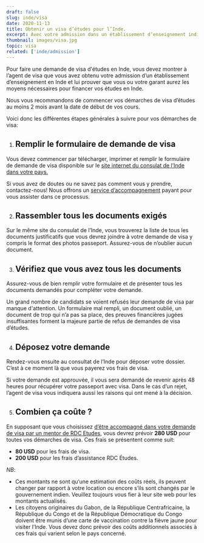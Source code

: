 ```yaml
---
draft: false
slug: inde/visa
date: 2020-11-13
title: Obtenir un visa d’études pour l’Inde.
excerpt: Avec votre admission dans un établissement d‘enseignement indien en main, vous devez maintenant faire une demande de visa au consulat de l’Inde dans votre pays. Ce guide vous donne les informations nécessaires et vous explique les différentes étapes à suivre pour obtenir le visa d‘études pour l’Inde.  
thumbnail: images/visa.jpg
topic: visa
related: ['inde/admission']
---
```


Pour faire une demande de visa d'études en Inde, vous devez montrer à l’agent de visa que vous avez obtenu votre admission d’un établissement d’enseignement en Inde et lui prouver que vous ou votre garant aurez les moyens nécessaires pour financer vos études en Inde.

Nous vous recommandons de commencer vos démarches de visa d’études au moins 2 mois avant la date de début de vos cours.

Voici donc les différentes étapes générales à suivre pour vos démarches de visa:

1. ## Remplir le formulaire de demande de visa

Vous devez commencer par télécharger, imprimer et remplir le formulaire de demande de visa disponible sur le <a href="https://eoi.gov.in/" target="_blank" rel="noopener noreferrer">site internet du consulat de l’Inde dans votre pays.</a>

Si vous avez de doutes ou ne savez pas comment vous y prendre, contactez-nous! Nous offrons un [service d’accompagnement](/accompagnement) payant pour vous assister dans ce processus.

2. ## Rassembler tous les documents exigés

Sur le même site du consulat de l’Inde, vous trouverez la liste de tous les documents justificatifs que vous devrez joindre à votre demande de visa y compris le format des photos passeport. Assurez-vous de n’oublier aucun document.

3. ## Vérifiez que vous avez tous les documents

Assurez-vous de bien remplir votre formulaire et de présenter tous les documents demandés pour compléter votre demande.

Un grand nombre de candidats se voient refusés leur demande de visa par manque d'attention.
Un formulaire mal rempli, un document oublié, un document de trop qui n’a pas sa place, des preuves financières jugées insuffisantes forment la majeure partie de refus de demandes de visa d’études.

4. ## Déposez votre demande

Rendez-vous ensuite au consultat de l’Inde pour déposer votre dossier. C’est à ce moment là que vous payerez vos frais de visa.

Si votre demande est approuvée, il vous sera demandé de revenir après 48 heures pour récupérer votre passeport avec visa. Dans le cas d’un rejet, l’agent de visa vous indiquera aussi les raisons qui ont mené à la décision.

5. ## Combien ça coûte ?

En supposant que vous choisissez [d’être accompagné dans votre demande de visa par un mentor de RDC Etudes](/accompagnement), vous devrez prévoir **280 USD** pour toutes vos démarches de visa.
Ces frais se présentent comme suit:

- **80 USD** pour les frais de visa.
- **200 USD** pour les frais d’assistance RDC Études.

_NB_: 
- Ces montants ne sont qu‘une estimation des coûts réels, ils peuvent changer par rapport à votre location ou encore s’ils sont changés par le gouvernement indien. Veuillez toujours vous fier à leur site web pour les montants actualisés.
- Les citoyens originaires du Gabon, de la République Centrafricaine, la République du Congo et de la République Démocratique du Congo doivent être munis d’une carte de vaccination contre la fièvre jaune pour visiter l’Inde. Vous devez donc prévoir des coûts additionnels associés à ces frais qui varient selon le pays concerné.

